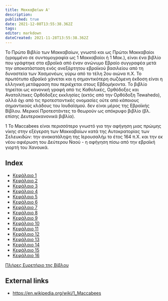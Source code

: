 ```yaml
---
title: Μακκαβαίων Α'
description: 
published: true
date: 2021-12-08T13:55:38.362Z
tags: 
editor: markdown
dateCreated: 2021-11-28T13:55:38.362Z
---
```


Το Πρώτο Βιβλίο των Μακκαβαίων, γνωστό και ως Πρώτοι Μακκαβαίοι (γραμμένο σε συντομογραφία ως 1 Μακκαβαίοι ή 1 Μακ.), είναι ένα βιβλίο που γράφτηκε στα εβραϊκά από έναν ανώνυμο Εβραίο συγγραφέα μετά την αποκατάσταση ενός ανεξάρτητου εβραϊκού βασιλείου από τη δυναστεία των Χασμονέων, γύρω από το τέλη 2ου αιώνα π.Χ. Το πρωτότυπο εβραϊκό χάνεται και η σημαντικότερη σωζόμενη έκδοση είναι η ελληνική μετάφραση που περιέχεται στους Εβδομήκοντα. Το βιβλίο τηρείται ως κανονική γραφή από τις Καθολικές, Ορθόδοξες και Ανατολίτικες Ορθόδοξες εκκλησίες (εκτός από την Ορθόδοξη Tewahedo), αλλά όχι από τις προτεσταντικές ονομασίες ούτε από κάποιους σημαντικούς κλάδους του Ιουδαϊσμού. δεν είναι μέρος της Εβραϊκής Βίβλου. Μερικοί Προτεστάντες το θεωρούν ως απόκρυφο βιβλίο (βλ. επίσης Δευτεροκανονικά βιβλία).

1 Το Maccabees είναι περισσότερο γνωστό για την αφήγηση μιας πρώιμης νίκης στην εξέγερση των Μακκαβαίων κατά της Αυτοκρατορίας των Σελευκιδών: την ανακατάληψη της Ιερουσαλήμ το έτος 164 π.Χ. και την εκ νέου αφιέρωση του Δεύτερου Ναού - η αφήγηση πίσω από την εβραϊκή γιορτή του Χανουκά. 

## Index

- [Κεφάλαιο 1](/el/Bible/1_Maccabees/1)
- [Κεφάλαιο 2](/el/Bible/1_Maccabees/2)
- [Κεφάλαιο 3](/el/Bible/1_Maccabees/3)
- [Κεφάλαιο 4](/el/Bible/1_Maccabees/4)
- [Κεφάλαιο 5](/el/Bible/1_Maccabees/5)
- [Κεφάλαιο 6](/el/Bible/1_Maccabees/6)
- [Κεφάλαιο 7](/el/Bible/1_Maccabees/7)
- [Κεφάλαιο 8](/el/Bible/1_Maccabees/8)
- [Κεφάλαιο 9](/el/Bible/1_Maccabees/9)
- [Κεφάλαιο 10](/el/Bible/1_Maccabees/10)
- [Κεφάλαιο 11](/el/Bible/1_Maccabees/11)
- [Κεφάλαιο 12](/el/Bible/1_Maccabees/12)
- [Κεφάλαιο 13](/el/Bible/1_Maccabees/13)
- [Κεφάλαιο 14](/el/Bible/1_Maccabees/14)
- [Κεφάλαιο 15](/el/Bible/1_Maccabees/15)
- [Κεφάλαιο 16](/el/Bible/1_Maccabees/16)



[Πλήρες Ευρετήριο της Βίβλου](/el/index/bible)


## External links

- https://en.wikipedia.org/wiki/1_Maccabees